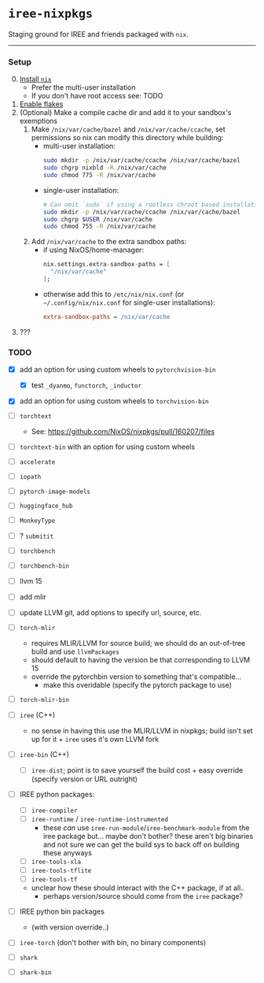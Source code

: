 # `iree-nixpkgs`

Staging ground for IREE and friends packaged with `nix`.

---

### Setup

  0) [Install `nix`](https://nixos.org/download.html#download-nix)
      + Prefer the multi-user installation
      + If you don't have root access see: TODO
  1) [Enable flakes](https://nixos.wiki/wiki/Flakes#Permanent)
  2) (Optional) Make a compile cache dir and add it to your sandbox's exemptions
      1) Make `/nix/var/cache/bazel` and `/nix/var/cache/ccache`, set permissions so nix can modify this directory while building:
          + multi-user installation:
            ```bash
            sudo mkdir -p /nix/var/cache/ccache /nix/var/cache/bazel
            sudo chgrp nixbld -R /nix/var/cache
            sudo chmod 775 -R /nix/var/cache
            ```
          + single-user installation:
            ```bash
            # Can omit `sudo` if using a rootless chroot based installation.
            sudo mkdir -p /nix/var/cache/ccache /nix/var/cache/bazel
            sudo chgrp $USER /nix/var/cache
            sudo chmod 755 -R /nix/var/cache
            ```
      2) Add `/nix/var/cache` to the extra sandbox paths:
          + if using NixOS/home-manager:
            ```nix
            nix.settings.extra-sandbox-paths = [
              "/nix/var/cache"
            ];
            ```
          + otherwise add this to `/etc/nix/nix.conf` (or `~/.config/nix/nix.conf` for single-user installations):
            ```ini
            extra-sandbox-paths = /nix/var/cache
            ```
  3) ???


### TODO

  - [x] add an option for using custom wheels to `pytorchvision-bin`
    + [x] test `_dyanmo`, `functorch`, `_inductor`
  - [x] add an option for using custom wheels to `torchvision-bin`
  - [ ] `torchtext`
    * See: https://github.com/NixOS/nixpkgs/pull/160207/files
  - [ ] `torchtext-bin` with an option for using custom wheels
  - [ ] `accelerate`
  - [ ] `iopath`
  - [ ] `pytorch-image-models`
  - [ ] `huggingface_hub`
  - [ ] `MonkeyType`
  - [ ] ? `submitit`
  - [ ] `torchbench`
  - [ ] `torchbench-bin`

  - [ ] llvm 15
  - [ ] add mlir
  - [ ] update LLVM git, add options to specify url, source, etc.
  - [ ] `torch-mlir`
    + requires MLIR/LLVM for source build; we should do an out-of-tree build and use `llvmPackages`
    + should default to having the version be that corresponding to LLVM 15
    + override the pytorchbin version to something that's compatible...
      * make this overidable (specify the pytorch package to use)
  - [ ] `torch-mlir-bin`

  - [ ] `iree` (C++)
    + no sense in having this use the MLIR/LLVM in nixpkgs; build isn't set up for it + `iree` uses it's own LLVM fork
  - [ ] `iree-bin` (C++)
    + [ ] `iree-dist`; point is to save yourself the build cost + easy override (specify version or URL outright)

  - [ ] IREE python packages:
    + [ ] `iree-compiler`
    + [ ] `iree-runtime` / `iree-runtime-instrumented`
      * these _can_ use `iree-run-module`/`iree-benchmark-module` from the iree package but... maybe don't bother? these aren't big binaries and not sure we can get the build sys to back off on building these anyways
    + [ ] `iree-tools-xla`
    + [ ] `iree-tools-tflite`
    + [ ] `iree-tools-tf`
    + unclear how these should interact with the C++ package, if at all..
      * perhaps version/source should come from the `iree` package?
  - [ ] IREE python bin packages
    + (with version override..)

  - [ ] `iree-torch` (don't bother with bin, no binary components)

  - [ ] `shark`
  - [ ] `shark-bin`
